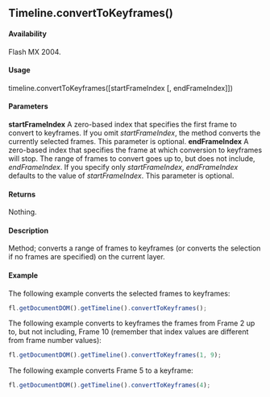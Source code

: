 ## Timeline.convertToKeyframes()

#### Availability

Flash MX 2004.

#### Usage

timeline.convertToKeyframes([startFrameIndex [, endFrameIndex]])

#### Parameters

**startFrameIndex** A zero-based index that specifies the first frame to convert to keyframes. If you omit
*startFrameIndex*, the method converts the currently selected frames. This parameter is optional.
**endFrameIndex** A zero-based index that specifies the frame at which conversion to keyframes will stop. The range of frames to convert goes up to, but does not include, *endFrameIndex*. If you specify only *startFrameIndex*, *endFrameIndex* defaults to the value of *startFrameIndex*. This parameter is optional.

#### Returns

Nothing.

#### Description

Method; converts a range of frames to keyframes (or converts the selection if no frames are specified) on the current layer.

#### Example

The following example converts the selected frames to keyframes:

```javascript
fl.getDocumentDOM().getTimeline().convertToKeyframes();
```

The following example converts to keyframes the frames from Frame 2 up to, but not including, Frame 10 (remember that index values are different from frame number values):

```javascript
fl.getDocumentDOM().getTimeline().convertToKeyframes(1, 9);
```

The following example converts Frame 5 to a keyframe:

```javascript
fl.getDocumentDOM().getTimeline().convertToKeyframes(4);
```

